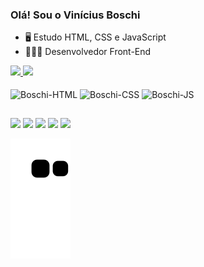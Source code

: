 ### Olá! Sou o Vinícius Boschi

- 🖥️ Estudo HTML, CSS e JavaScript
- 👨🏻‍💻 Desenvolvedor Front-End

<div>
  <a href="https://github.com/Vinicius-Boschi">
    <img height="180em" src="https://github-readme-stats.vercel.app/api?username=Vinicius-Boschi&show_icons=true&theme=dracula&include_all_commits=true&count_private=true">
    <img height="180em" src="https://github-readme-stats.vercel.app/api/top-langs/?username=Vinicius-Boschi&layout=compact&langs_count=16&theme=dracula">
  </a>
</div>
  
<div style="display: inline_block"><br>
  <img align="center" alt="Boschi-HTML" height="30" width="40" src="https://cdn.jsdelivr.net/gh/devicons/devicon/icons/html5/html5-plain-wordmark.svg">  
  <img align="center" alt="Boschi-CSS" height="30" width="40" src="https://cdn.jsdelivr.net/gh/devicons/devicon/icons/css3/css3-plain-wordmark.svg">  
  <img align="center" alt="Boschi-JS" height="30" width="40" src="https://cdn.jsdelivr.net/gh/devicons/devicon/icons/javascript/javascript-plain.svg">  
</div>

##

<div>
  <a href="mailto:vinicius.yg@gmail.com"><img src="https://img.shields.io/badge/Gmail-D14836?style=for-the-badge&logo=gmail&logoColor=white"></a>
  <a href="https://www.linkedin.com/in/viniciusboschi/"><img src="https://img.shields.io/badge/LinkedIn-0077B5?style=for-the-badge&logo=linkedin&logoColor=white"></a>
  <a href="https://www.instagram.com/vinicius_boschi/?hl=pt-br"><img src="https://img.shields.io/badge/Instagram-E4405F?style=for-the-badge&logo=instagram&logoColor=white"></a>
  <a href="https://codepen.io/vinicius-simoes"><img src="https://img.shields.io/badge/CodePen-100000?style=for-the-badge&logo=codepen&logoColor=white"></a>
  <a href="https://portfolioviniciusboschi.netlify.app/"><img src="https://img.shields.io/badge/Portfolio-00B2FF?style=for-the-badge&logo=portfolio&logoColor=white"></a>
  
  ![Snake animation](https://github.com/Vinicius-Boschi/Vinicius-Boschi/blob/output/github-contribution-grid-snake.svg) 
  
</div>
